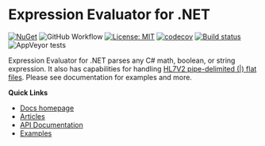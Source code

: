# Expression Evaluator for .NET

[![NuGet](https://img.shields.io/nuget/v/ExpressionEvaluatorForDotNet.svg)](https://www.nuget.org/packages/ExpressionEvaluatorForDotNet/) ![GitHub Workflow](https://github.com/joemoceri/expression-evaluator-dotnet/actions/workflows/dotnet.yml/badge.svg) [![License: MIT](https://img.shields.io/badge/License-MIT-yellow.svg)](https://opensource.org/licenses/MIT) [![codecov](https://codecov.io/gh/joemoceri/expression-evaluator-dotnet/branch/main/graph/badge.svg)](https://codecov.io/gh/joemoceri/expression-evaluator-dotnet) [![Build status](https://ci.appveyor.com/api/projects/status/i2in9jjivnh3oq43?svg=true)](https://ci.appveyor.com/project/joemoceri/expression-evaluator-dotnet) ![AppVeyor tests](https://img.shields.io/appveyor/tests/joemoceri/expression-evaluator-dotnet)

Expression Evaluator for .NET parses any C# math, boolean, or string expression. It also has capabilities for handling [HL7V2 pipe-delimited (|) flat files](https://en.wikipedia.org/wiki/Health_Level_Seven_International). Please see documentation for examples and more.

**Quick Links**
- [Docs homepage](https://joemoceri.github.io/expression-evaluator-dotnet/)
- [Articles](https://joemoceri.github.io/expression-evaluator-dotnet/articles/Installation.html)
- [API Documentation](https://joemoceri.github.io/expression-evaluator-dotnet/api/index.html)
- [Examples](https://joemoceri.github.io/expression-evaluator-dotnet/articles/Examples.html)
